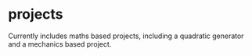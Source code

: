 # projects

Currently includes maths based projects, including a quadratic generator and a mechanics based project.
